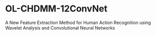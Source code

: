 # OL-CHDMM-12ConvNet
A New Feature Extraction Method for Human Action Recognition using Wavelet Analysis and Convolutional Neural Networks
